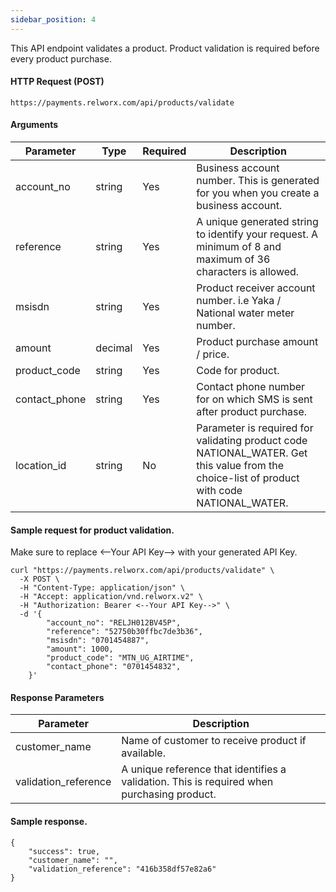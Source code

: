 ```yaml
---
sidebar_position: 4
---
```


This API endpoint validates a product. Product validation is required before every product purchase.

#### HTTP Request (POST)

```
https://payments.relworx.com/api/products/validate
```

#### Arguments

|Parameter	|Type	|Required	|Description
|-----------|-------|-----------|---------------------
|account_no	|string	|Yes	|Business account number. This is generated for you when you create a business account.
|reference	|string	|Yes	|A unique generated string to identify your request. A minimum of 8 and maximum of 36 characters is allowed.
|msisdn	|string	|Yes	|Product receiver account number. i.e Yaka / National water meter number.
|amount	|decimal	|Yes	|Product purchase amount / price.
|product_code|	string	|Yes	|Code for product.
|contact_phone|	string  |	Yes	  |Contact phone number for on which SMS is sent after product purchase.
|location_id|	string|	No	|Parameter is required for validating product code NATIONAL_WATER. Get this value from the choice-list of product with code NATIONAL_WATER.

#### Sample request for product validation.

Make sure to replace <--Your API Key--> with your generated API Key.

```
curl "https://payments.relworx.com/api/products/validate" \
  -X POST \
  -H "Content-Type: application/json" \
  -H "Accept: application/vnd.relworx.v2" \
  -H "Authorization: Bearer <--Your API Key-->" \
  -d '{
        "account_no": "RELJH012BV45P",
        "reference": "52750b30ffbc7de3b36",
        "msisdn": "0701454887",
        "amount": 1000,
        "product_code": "MTN_UG_AIRTIME",
        "contact_phone": "0701454832",
    }'
```

#### Response Parameters

|Parameter	|Description
|-----------|-------------
|customer_name	|Name of customer to receive product if available.
|validation_reference	|A unique reference that identifies a validation. This is required when purchasing product.

#### Sample response.

```
{
    "success": true,
    "customer_name": "",
    "validation_reference": "416b358df57e82a6"
}
```